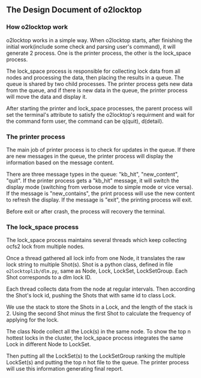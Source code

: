 ## The Design Document of o2locktop

### How o2locktop work

o2locktop works in a simple way. When o2locktop starts, after finishing the initial work(include some check and parsing user's command), it will generate 2 process. One is the printer process, the other is the lock_space process.

The lock_space process is responsible for collecting lock data from all nodes and processing the data, then placing the results in a queue. The queue is shared by two child processes. The printer process gets new data from the queue, and if there is new data in the queue, the printer process will move the data and display it.

After starting the printer and lock_space processes, the parent process will set the terminal's attribute to satisfy the o2locktop's requirment and wait for the command form user, the command can be q(quit), d(detail).

### The printer process

The main job of printer process is to check for updates in the queue. If there are new messages in the queue, the printer process will display the information based on the message content.

There are three message types in the queue: "kb\_hit", "new\_content", "quit". If the printer process gets a "kb_hit" message, it will switch the display mode (switching from verbose mode to simple mode or vice versa). If the message is "new\_contains", the print process will use the new content to refresh the display. If the message is "exit", the printing process will exit.

Before exit or after crash, the process will recovery the terminal.

### The lock_space process

The lock_space process maintains several threads which keep collecting ocfs2 lock from multiple nodes.

Once a thread gathered all lock info from one Node, it translates the raw lock string to multiple Shot(s). Shot is a python class, defined in file `o2locktoplib/dlm.py`, same as Node, Lock, LockSet, LockSetGroup. Each Shot corresponds to a dlm lock ID.

Each thread collects data from the node at regular intervals. Then according the Shot's lock id, pushing the Shots that with same id to class Lock.

We use the stack to store the Shots in a Lock, and the length of the stack is 2. Using the second Shot minus the first Shot to calculate the frequency of applying for the lock.

The class Node collect all the Lock(s) in the same node. To show the top n hottest locks in the cluster, the lock_space process integrates the same Lock in different Node to LockSet.

Then putting all the LockSet(s) to the LockSetGroup ranking the multiple LockSet(s) and putting the top n hot file to the queue. The printer process will use this information generating final report.

